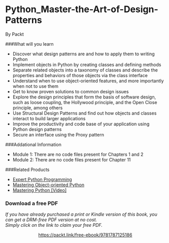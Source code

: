 


# Python_Master-the-Art-of-Design-Patterns
By Packt

###What will you learn

* Discover what design patterns are and how to apply them to writing Python
* Implement objects in Python by creating classes and defining methods
* Separate related objects into a taxonomy of classes and describe the properties and behaviors of those objects via the class interface
* Understand when to use object-oriented features, and more importantly when not to use them
* Get to know proven solutions to common design issues
* Explore the design principles that form the basis of software design, such as loose coupling, the Hollywood principle, and the Open Close principle, among others
* Use Structural Design Patterns and find out how objects and classes interact to build larger applications
* Improve the productivity and code base of your application using Python design patterns
* Secure an interface using the Proxy pattern

###Addational Information
* Module 1: There are no code files present for Chapters 1 and 2
* Module 2: There are no code files present for Chapter 11
 

###Related Products

* [Expert Python Programming](https://www.packtpub.com/application-development/expert-python-programming?utm_source=github&utm_medium=repository&utm_campaign=9781847194947)
* [Mastering Object-oriented Python](https://www.packtpub.com/application-development/mastering-object-oriented-python?utm_source=github&utm_medium=repository&utm_campaign=9781783280971)
* [Mastering Python [Video]](https://www.packtpub.com/big-data-and-business-intelligence/mastering-python-video?utm_source=github&utm_medium=repository&utm_campaign=9781783988969)
### Download a free PDF

 <i>If you have already purchased a print or Kindle version of this book, you can get a DRM-free PDF version at no cost.<br>Simply click on the link to claim your free PDF.</i>
<p align="center"> <a href="https://packt.link/free-ebook/9781787125186">https://packt.link/free-ebook/9781787125186 </a> </p>